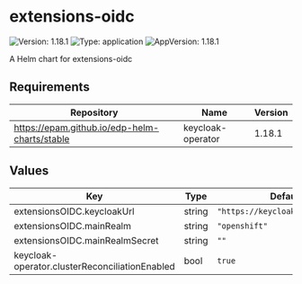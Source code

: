 # extensions-oidc

![Version: 1.18.1](https://img.shields.io/badge/Version-1.18.1-informational?style=flat-square) ![Type: application](https://img.shields.io/badge/Type-application-informational?style=flat-square) ![AppVersion: 1.18.1](https://img.shields.io/badge/AppVersion-1.18.1-informational?style=flat-square)

A Helm chart for extensions-oidc

## Requirements

| Repository | Name | Version |
|------------|------|---------|
| https://epam.github.io/edp-helm-charts/stable | keycloak-operator | 1.18.1 |

## Values

| Key | Type | Default | Description |
|-----|------|---------|-------------|
| extensionsOIDC.keycloakUrl | string | `"https://keycloak.example.com"` |  |
| extensionsOIDC.mainRealm | string | `"openshift"` |  |
| extensionsOIDC.mainRealmSecret | string | `""` |  |
| keycloak-operator.clusterReconciliationEnabled | bool | `true` |  |

